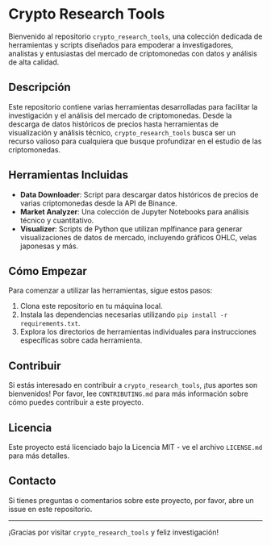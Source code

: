 # Crypto Research Tools

Bienvenido al repositorio `crypto_research_tools`, una colección dedicada de herramientas y scripts diseñados para empoderar a investigadores, analistas y entusiastas del mercado de criptomonedas con datos y análisis de alta calidad.

## Descripción

Este repositorio contiene varias herramientas desarrolladas para facilitar la investigación y el análisis del mercado de criptomonedas. Desde la descarga de datos históricos de precios hasta herramientas de visualización y análisis técnico, `crypto_research_tools` busca ser un recurso valioso para cualquiera que busque profundizar en el estudio de las criptomonedas.

## Herramientas Incluidas

- **Data Downloader**: Script para descargar datos históricos de precios de varias criptomonedas desde la API de Binance.
- **Market Analyzer**: Una colección de Jupyter Notebooks para análisis técnico y cuantitativo.
- **Visualizer**: Scripts de Python que utilizan mplfinance para generar visualizaciones de datos de mercado, incluyendo gráficos OHLC, velas japonesas y más.

## Cómo Empezar

Para comenzar a utilizar las herramientas, sigue estos pasos:

1. Clona este repositorio en tu máquina local.
2. Instala las dependencias necesarias utilizando `pip install -r requirements.txt`.
3. Explora los directorios de herramientas individuales para instrucciones específicas sobre cada herramienta.

## Contribuir

Si estás interesado en contribuir a `crypto_research_tools`, ¡tus aportes son bienvenidos! Por favor, lee `CONTRIBUTING.md` para más información sobre cómo puedes contribuir a este proyecto.

## Licencia

Este proyecto está licenciado bajo la Licencia MIT - ve el archivo `LICENSE.md` para más detalles.

## Contacto

Si tienes preguntas o comentarios sobre este proyecto, por favor, abre un issue en este repositorio.

---

¡Gracias por visitar `crypto_research_tools` y feliz investigación!
